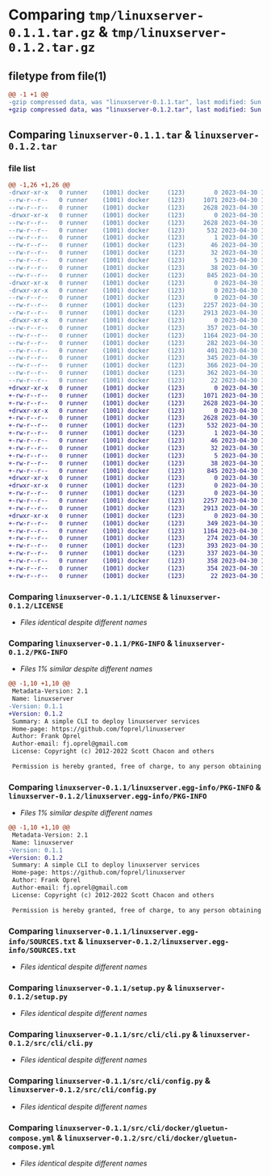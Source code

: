 # Comparing `tmp/linuxserver-0.1.1.tar.gz` & `tmp/linuxserver-0.1.2.tar.gz`

## filetype from file(1)

```diff
@@ -1 +1 @@
-gzip compressed data, was "linuxserver-0.1.1.tar", last modified: Sun Apr 30 14:44:49 2023, max compression
+gzip compressed data, was "linuxserver-0.1.2.tar", last modified: Sun Apr 30 16:24:34 2023, max compression
```

## Comparing `linuxserver-0.1.1.tar` & `linuxserver-0.1.2.tar`

### file list

```diff
@@ -1,26 +1,26 @@
-drwxr-xr-x   0 runner    (1001) docker     (123)        0 2023-04-30 14:44:49.122911 linuxserver-0.1.1/
--rw-r--r--   0 runner    (1001) docker     (123)     1071 2023-04-30 14:44:39.000000 linuxserver-0.1.1/LICENSE
--rw-r--r--   0 runner    (1001) docker     (123)     2628 2023-04-30 14:44:49.122911 linuxserver-0.1.1/PKG-INFO
-drwxr-xr-x   0 runner    (1001) docker     (123)        0 2023-04-30 14:44:49.122911 linuxserver-0.1.1/linuxserver.egg-info/
--rw-r--r--   0 runner    (1001) docker     (123)     2628 2023-04-30 14:44:48.000000 linuxserver-0.1.1/linuxserver.egg-info/PKG-INFO
--rw-r--r--   0 runner    (1001) docker     (123)      532 2023-04-30 14:44:49.000000 linuxserver-0.1.1/linuxserver.egg-info/SOURCES.txt
--rw-r--r--   0 runner    (1001) docker     (123)        1 2023-04-30 14:44:48.000000 linuxserver-0.1.1/linuxserver.egg-info/dependency_links.txt
--rw-r--r--   0 runner    (1001) docker     (123)       46 2023-04-30 14:44:48.000000 linuxserver-0.1.1/linuxserver.egg-info/entry_points.txt
--rw-r--r--   0 runner    (1001) docker     (123)       32 2023-04-30 14:44:48.000000 linuxserver-0.1.1/linuxserver.egg-info/requires.txt
--rw-r--r--   0 runner    (1001) docker     (123)        5 2023-04-30 14:44:48.000000 linuxserver-0.1.1/linuxserver.egg-info/top_level.txt
--rw-r--r--   0 runner    (1001) docker     (123)       38 2023-04-30 14:44:49.122911 linuxserver-0.1.1/setup.cfg
--rw-r--r--   0 runner    (1001) docker     (123)      845 2023-04-30 14:44:39.000000 linuxserver-0.1.1/setup.py
-drwxr-xr-x   0 runner    (1001) docker     (123)        0 2023-04-30 14:44:49.122911 linuxserver-0.1.1/src/
-drwxr-xr-x   0 runner    (1001) docker     (123)        0 2023-04-30 14:44:49.122911 linuxserver-0.1.1/src/cli/
--rw-r--r--   0 runner    (1001) docker     (123)        0 2023-04-30 14:44:39.000000 linuxserver-0.1.1/src/cli/__init__.py
--rw-r--r--   0 runner    (1001) docker     (123)     2257 2023-04-30 14:44:39.000000 linuxserver-0.1.1/src/cli/cli.py
--rw-r--r--   0 runner    (1001) docker     (123)     2913 2023-04-30 14:44:39.000000 linuxserver-0.1.1/src/cli/config.py
-drwxr-xr-x   0 runner    (1001) docker     (123)        0 2023-04-30 14:44:49.122911 linuxserver-0.1.1/src/cli/docker/
--rw-r--r--   0 runner    (1001) docker     (123)      357 2023-04-30 14:44:39.000000 linuxserver-0.1.1/src/cli/docker/deluge-compose.yml
--rw-r--r--   0 runner    (1001) docker     (123)     1164 2023-04-30 14:44:39.000000 linuxserver-0.1.1/src/cli/docker/gluetun-compose.yml
--rw-r--r--   0 runner    (1001) docker     (123)      282 2023-04-30 14:44:39.000000 linuxserver-0.1.1/src/cli/docker/heimdall-compose.yml
--rw-r--r--   0 runner    (1001) docker     (123)      401 2023-04-30 14:44:39.000000 linuxserver-0.1.1/src/cli/docker/jackett-compose.yml
--rw-r--r--   0 runner    (1001) docker     (123)      345 2023-04-30 14:44:39.000000 linuxserver-0.1.1/src/cli/docker/plex-compose.yml
--rw-r--r--   0 runner    (1001) docker     (123)      366 2023-04-30 14:44:39.000000 linuxserver-0.1.1/src/cli/docker/radarr-compose.yml
--rw-r--r--   0 runner    (1001) docker     (123)      362 2023-04-30 14:44:39.000000 linuxserver-0.1.1/src/cli/docker/sonarr-compose.yml
--rw-r--r--   0 runner    (1001) docker     (123)       22 2023-04-30 14:44:39.000000 linuxserver-0.1.1/version.py
+drwxr-xr-x   0 runner    (1001) docker     (123)        0 2023-04-30 16:24:34.939962 linuxserver-0.1.2/
+-rw-r--r--   0 runner    (1001) docker     (123)     1071 2023-04-30 16:24:22.000000 linuxserver-0.1.2/LICENSE
+-rw-r--r--   0 runner    (1001) docker     (123)     2628 2023-04-30 16:24:34.939962 linuxserver-0.1.2/PKG-INFO
+drwxr-xr-x   0 runner    (1001) docker     (123)        0 2023-04-30 16:24:34.939962 linuxserver-0.1.2/linuxserver.egg-info/
+-rw-r--r--   0 runner    (1001) docker     (123)     2628 2023-04-30 16:24:34.000000 linuxserver-0.1.2/linuxserver.egg-info/PKG-INFO
+-rw-r--r--   0 runner    (1001) docker     (123)      532 2023-04-30 16:24:34.000000 linuxserver-0.1.2/linuxserver.egg-info/SOURCES.txt
+-rw-r--r--   0 runner    (1001) docker     (123)        1 2023-04-30 16:24:34.000000 linuxserver-0.1.2/linuxserver.egg-info/dependency_links.txt
+-rw-r--r--   0 runner    (1001) docker     (123)       46 2023-04-30 16:24:34.000000 linuxserver-0.1.2/linuxserver.egg-info/entry_points.txt
+-rw-r--r--   0 runner    (1001) docker     (123)       32 2023-04-30 16:24:34.000000 linuxserver-0.1.2/linuxserver.egg-info/requires.txt
+-rw-r--r--   0 runner    (1001) docker     (123)        5 2023-04-30 16:24:34.000000 linuxserver-0.1.2/linuxserver.egg-info/top_level.txt
+-rw-r--r--   0 runner    (1001) docker     (123)       38 2023-04-30 16:24:34.939962 linuxserver-0.1.2/setup.cfg
+-rw-r--r--   0 runner    (1001) docker     (123)      845 2023-04-30 16:24:22.000000 linuxserver-0.1.2/setup.py
+drwxr-xr-x   0 runner    (1001) docker     (123)        0 2023-04-30 16:24:34.935962 linuxserver-0.1.2/src/
+drwxr-xr-x   0 runner    (1001) docker     (123)        0 2023-04-30 16:24:34.939962 linuxserver-0.1.2/src/cli/
+-rw-r--r--   0 runner    (1001) docker     (123)        0 2023-04-30 16:24:22.000000 linuxserver-0.1.2/src/cli/__init__.py
+-rw-r--r--   0 runner    (1001) docker     (123)     2257 2023-04-30 16:24:22.000000 linuxserver-0.1.2/src/cli/cli.py
+-rw-r--r--   0 runner    (1001) docker     (123)     2913 2023-04-30 16:24:22.000000 linuxserver-0.1.2/src/cli/config.py
+drwxr-xr-x   0 runner    (1001) docker     (123)        0 2023-04-30 16:24:34.939962 linuxserver-0.1.2/src/cli/docker/
+-rw-r--r--   0 runner    (1001) docker     (123)      349 2023-04-30 16:24:22.000000 linuxserver-0.1.2/src/cli/docker/deluge-compose.yml
+-rw-r--r--   0 runner    (1001) docker     (123)     1164 2023-04-30 16:24:22.000000 linuxserver-0.1.2/src/cli/docker/gluetun-compose.yml
+-rw-r--r--   0 runner    (1001) docker     (123)      274 2023-04-30 16:24:22.000000 linuxserver-0.1.2/src/cli/docker/heimdall-compose.yml
+-rw-r--r--   0 runner    (1001) docker     (123)      393 2023-04-30 16:24:22.000000 linuxserver-0.1.2/src/cli/docker/jackett-compose.yml
+-rw-r--r--   0 runner    (1001) docker     (123)      337 2023-04-30 16:24:22.000000 linuxserver-0.1.2/src/cli/docker/plex-compose.yml
+-rw-r--r--   0 runner    (1001) docker     (123)      358 2023-04-30 16:24:22.000000 linuxserver-0.1.2/src/cli/docker/radarr-compose.yml
+-rw-r--r--   0 runner    (1001) docker     (123)      354 2023-04-30 16:24:22.000000 linuxserver-0.1.2/src/cli/docker/sonarr-compose.yml
+-rw-r--r--   0 runner    (1001) docker     (123)       22 2023-04-30 16:24:22.000000 linuxserver-0.1.2/version.py
```

### Comparing `linuxserver-0.1.1/LICENSE` & `linuxserver-0.1.2/LICENSE`

 * *Files identical despite different names*

### Comparing `linuxserver-0.1.1/PKG-INFO` & `linuxserver-0.1.2/PKG-INFO`

 * *Files 1% similar despite different names*

```diff
@@ -1,10 +1,10 @@
 Metadata-Version: 2.1
 Name: linuxserver
-Version: 0.1.1
+Version: 0.1.2
 Summary: A simple CLI to deploy linuxserver services
 Home-page: https://github.com/foprel/linuxserver
 Author: Frank Oprel
 Author-email: fj.oprel@gmail.com
 License: Copyright (c) 2012-2022 Scott Chacon and others
 
 Permission is hereby granted, free of charge, to any person obtaining
```

### Comparing `linuxserver-0.1.1/linuxserver.egg-info/PKG-INFO` & `linuxserver-0.1.2/linuxserver.egg-info/PKG-INFO`

 * *Files 1% similar despite different names*

```diff
@@ -1,10 +1,10 @@
 Metadata-Version: 2.1
 Name: linuxserver
-Version: 0.1.1
+Version: 0.1.2
 Summary: A simple CLI to deploy linuxserver services
 Home-page: https://github.com/foprel/linuxserver
 Author: Frank Oprel
 Author-email: fj.oprel@gmail.com
 License: Copyright (c) 2012-2022 Scott Chacon and others
 
 Permission is hereby granted, free of charge, to any person obtaining
```

### Comparing `linuxserver-0.1.1/linuxserver.egg-info/SOURCES.txt` & `linuxserver-0.1.2/linuxserver.egg-info/SOURCES.txt`

 * *Files identical despite different names*

### Comparing `linuxserver-0.1.1/setup.py` & `linuxserver-0.1.2/setup.py`

 * *Files identical despite different names*

### Comparing `linuxserver-0.1.1/src/cli/cli.py` & `linuxserver-0.1.2/src/cli/cli.py`

 * *Files identical despite different names*

### Comparing `linuxserver-0.1.1/src/cli/config.py` & `linuxserver-0.1.2/src/cli/config.py`

 * *Files identical despite different names*

### Comparing `linuxserver-0.1.1/src/cli/docker/gluetun-compose.yml` & `linuxserver-0.1.2/src/cli/docker/gluetun-compose.yml`

 * *Files identical despite different names*

